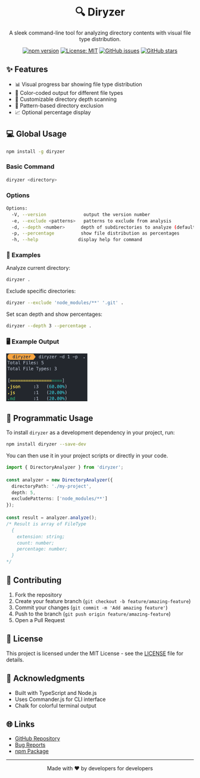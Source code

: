 <div align="center">

# 🔍 Diryzer

A sleek command-line tool for analyzing directory contents with visual file type distribution.

[![npm version](https://img.shields.io/npm/v/diryzer.svg)](https://www.npmjs.com/package/diryzer)
[![License: MIT](https://img.shields.io/badge/License-MIT-yellow.svg)](https://opensource.org/licenses/MIT)
[![GitHub issues](https://img.shields.io/github/issues/SidiqovAbbos/diryzer)](https://github.com/SidiqovAbbos/diryzer/issues)
[![GitHub stars](https://img.shields.io/github/stars/SidiqovAbbos/diryzer)](https://github.com/SidiqovAbbos/diryzer/stargazers)

</div>

## ✨ Features

- 📊 Visual progress bar showing file type distribution
- 🎨 Color-coded output for different file types
- 🔄 Customizable directory depth scanning
- 🚫 Pattern-based directory exclusion
- 📈 Optional percentage display

## 💻 Global Usage

```bash
npm install -g diryzer
```

### Basic Command

```bash
diryzer <directory>
```

### Options

```bash
Options:
  -V, --version              output the version number
  -e, --exclude <patterns>   patterns to exclude from analysis
  -d, --depth <number>      depth of subdirectories to analyze (default: "5")
  -p, --percentage          show file distribution as percentages
  -h, --help               display help for command
```

### 📝 Examples

Analyze current directory:
```bash
diryzer .
```

Exclude specific directories:
```bash
diryzer --exclude 'node_modules/**' '.git' .
```

Set scan depth and show percentages:
```bash
diryzer --depth 3 --percentage .
```

### 🖥️ Example Output

![Output](images/image.png)

## 🔧 Programmatic Usage

To install `diryzer` as a development dependency in your project, run:

```bash
npm install diryzer --save-dev
```

You can then use it in your project scripts or directly in your code.
```typescript
import { DirectoryAnalyzer } from 'diryzer';

const analyzer = new DirectoryAnalyzer({
  directoryPath: './my-project',
  depth: 5,
  excludePatterns: ['node_modules/**']
});

const result = analyzer.analyze();
/* Result is array of FileType
  {
    extension: string;
    count: number; 
    percentage: number; 
  }
*/
```

## 🤝 Contributing

1. Fork the repository
2. Create your feature branch (`git checkout -b feature/amazing-feature`)
3. Commit your changes (`git commit -m 'Add amazing feature'`)
4. Push to the branch (`git push origin feature/amazing-feature`)
5. Open a Pull Request

## 📄 License

This project is licensed under the MIT License - see the [LICENSE](LICENSE) file for details.

## 🙏 Acknowledgments

- Built with TypeScript and Node.js
- Uses Commander.js for CLI interface
- Chalk for colorful terminal output

## 🌐 Links

- [GitHub Repository](https://github.com/SidiqovAbbos/diryzer)
- [Bug Reports](https://github.com/SidiqovAbbos/diryzer/issues)
- [npm Package](https://www.npmjs.com/package/diryzer)

---

<div align="center">
Made with ❤️ by developers for developers
</div>
